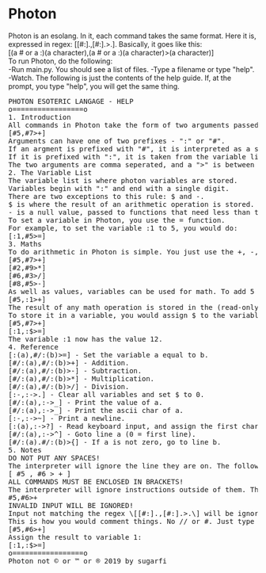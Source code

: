 # Photon
Photon is an esolang. In it, each command takes the same format. Here it is, expressed in regex: \[[#:].,[#:].>.\]. Basically, it goes like this:<br/>
[(a # or a :)(a character),(a # or a :)(a character)>(a character)]<br/>
To run Photon, do the following:<br/>
-Run main.py. You should see a list of files.
-Type a filename or type "help".
-Watch.
The following is just the contents of the help guide. If, at the prompt, you type "help", you will get the same thing.
<pre>
PHOTON ESOTERIC LANGAGE - HELP
o=================o
1. Introduction
All commands in Photon take the form of two arguments passed to a function, enclosed in square brackets. For example:
[#5,#7>+]
Arguments can have one of two prefixes - ":" or "#".
If an argment is prefixed with "#", it is interpreted as a single digit value, ie. 5.
If it is prefixed with ":", it is taken from the variable list. (We'll get to that in a minute.) Example: :7.
The two arguments are comma seperated, and a ">" is between them and the function, which is always one character, ie. +.
2. The Variable List
The variable list is where photon variables are stored.
Variables begin with ":" and end with a single digit.
There are two exceptions to this rule: $ and -.
$ is where the result of an arithmetic operation is stored.
- is a null value, passed to functions that need less than two arguments.
To set a variable in Photon, you use the = function.
For example, to set the variable :1 to 5, you would do:
[:1,#5>=]
3. Maths
To do arithmetic in Photon is simple. You just use the +, -, /, and * functions. Examples:
[#5,#7>+]
[#2,#9>*]
[#6,#3>/]
[#8,#5>-]
As well as values, variables can be used for math. To add 5 to the variable :1, you would use:
[#5,:1>+]
The result of any math operation is stored in the (read-only) variable $.
To store it in a variable, you would assign $ to the variable after performing the maths. Example:
[#5,#7>+]
[:1,:$>=]
The variable :1 now has the value 12.
4. Reference
[:(a),#/:(b)>=] - Set the variable a equal to b.
[#/:(a),#/:(b)>+] - Addition.
[#/:(a),#/:(b)>-] - Subtraction.
[#/:(a),#/:(b)>*] - Multiplication.
[#/:(a),#/:(b)>/] - Division.
[:-,:->.] - Clear all variables and set $ to 0.
[#/:(a),:->_] - Print the value of a.
[#/:(a),:->_] - Print the ascii char of a.
[:-,:->~] - Print a newline.
[:(a),:->?] - Read keyboard input, and assign the first character as an integer to variable a.
[#/:(a),:->^] - Goto line a (0 = first line).
[#/:(a).#/:(b)>{] - If a is not zero, go to line b.
5. Notes
DO NOT PUT ANY SPACES!
The interpreter will ignore the line they are on. The following (probably) will not run:
[ #5 , #6 > + ]
ALL COMMANDS MUST BE ENCLOSED IN BRACKETS!
The interpreter will ignore instructions outside of them. The following will not run:
#5,#6>+
INVALID INPUT WILL BE IGNORED!
Input not matching the regex \[[#:].,[#:].>.\] will be ignored and not run.
This is how you would comment things. No // or #. Just type them, like so:
[#5,#6>+]
Assign the result to variable 1:
[:1,:$>=]
o=================o
Photon not © or ™ or ® 2019 by sugarfi
</pre>
